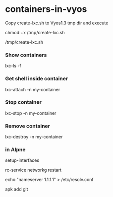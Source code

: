 # containers-in-vyos

Copy create-lxc.sh to Vyos1.3 tmp dir and execute

chmod +x /tmp/create-lxc.sh

/tmp/create-lxc.sh

### Show containers
lxc-ls -f

### Get shell inside container
lxc-attach -n my-container

### Stop container
lxc-stop -n my-container

### Remove container
lxc-destroy -n my-container

### in Alpne

setup-interfaces

rc-service networkg restart

echo "nameserver 1.1.1.1" > /etc/resolv.conf

apk add git


